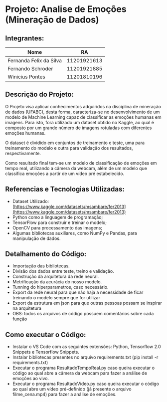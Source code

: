 # Projeto: Analise de Emoções (Mineração de Dados)


## Integrantes:

| Nome                               | RA          |
|------------------------------------|-------------|
| Fernanda Felix da Silva            | 11201921613 |
| Fernando Schroder                  | 11201921885 |
| Winicius Pontes                    | 11201810196 |

## Descrição do Projeto:

 O Projeto visa aplicar conhecimentos adquiridos na disciplina de mineração de dados (UFABC), desta forma, caracteriza-se no desenvolvimento de um modelo de Machine Learning capaz de classificar as emoções humanas em imagens. Para isto, fora utilizado um dataset obtido no Kaggle, ao qual é composto por um grande número de imagens rotuladas com diferentes emoções humanas. 
 
 O dataset é dividido em conjuntos de treinamento e teste, uma para treinamento do modelo e outra para validação dos resultados, respectivamente.
 
 Como resultado final tem-se um modelo de classificação de emoções em tempo real, utilizando a câmera da webcam, além de um modelo que classifica emoções a partir de um vídeo pré estabelecido.

## Referencias e Tecnologias Utilizadas:

* Dataset Utilizado: [https://www.kaggle.com/datasets/msambare/fer2013](https://www.kaggle.com/datasets/msambare/fer2013)
* Python como a linguagem de programação;
* TensorFlow para construir e treinar o modelo;
* OpenCV para processamento das imagens;
* Algumas bibliotecas auxiliares, como NumPy e Pandas, para manipulação de dados.


## Detalhamento do Código:
- Importação das bibliotecas.
- Divisão dos dados entre teste, treino e validação.
- Construção da arquitetura da rede neural.
- Metrificação da acurácia do nosso modelo. 
- Tunning do hiperparametros, caso necessário.
- Export da rede neural para que não haja a necessidade de ficar treinando o modelo sempre que for utilizar
- Export da estrutura em json para que outras pessoas possam se inspirar na arquitetura
- OBS: todos os arquivos de código possuem comentários sobre cada função

## Como executar o Código:

- Instalar o VS Code com as seguintes extensões: Python, Tensorflow 2.0 Snippets e Tensorflow Snippets.
- Instalar bibliotecas presentes no arquivo requirements.txt (pip install -r requirements.txt)
- Executar o programa ResultadoTempoReal.py caso queira executar o código ao qual abre a câmera da webcam para fazer a análise de emoções ao vivo.
- Executar o programa ResultadoVideo.py caso queira executar o código ao qual abre um vídeo pré-definido (já presente o arquivo filme_cena.mp4) para fazer a análise de emoções.
